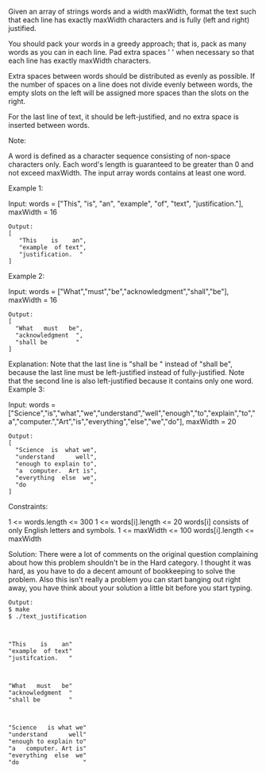 Given an array of strings words and a width maxWidth, format the text such that each line has exactly maxWidth characters and is fully (left and right) justified.

You should pack your words in a greedy approach; that is, pack as many words as you can in each line. Pad extra spaces ' ' when necessary so that each line has exactly maxWidth characters.

Extra spaces between words should be distributed as evenly as possible. If the number of spaces on a line does not divide evenly between words, the empty slots on the left will be assigned more spaces than the slots on the right.

For the last line of text, it should be left-justified, and no extra space is inserted between words.

Note:

A word is defined as a character sequence consisting of non-space characters only.
Each word's length is guaranteed to be greater than 0 and not exceed maxWidth.
The input array words contains at least one word.
 

Example 1:

Input: words = ["This", "is", "an", "example", "of", "text", "justification."], maxWidth = 16

    Output:
    [
       "This    is    an",
       "example  of text",
       "justification.  "
    ]
    

Example 2:

Input: words = ["What","must","be","acknowledgment","shall","be"], maxWidth = 16

    Output:
    [
      "What   must   be",
      "acknowledgment  ",
      "shall be        "
    ]

Explanation: Note that the last line is "shall be    " instead of "shall     be", because the last line must be left-justified instead of fully-justified.
Note that the second line is also left-justified because it contains only one word.
Example 3:

Input: words = ["Science","is","what","we","understand","well","enough","to","explain","to","a","computer.","Art","is","everything","else","we","do"], maxWidth = 20


    Output:
    [
      "Science  is  what we",
      "understand      well",
      "enough to explain to",
      "a  computer.  Art is",
      "everything  else  we",
      "do                  "
    ]

Constraints:

1 <= words.length <= 300
1 <= words[i].length <= 20
words[i] consists of only English letters and symbols.
1 <= maxWidth <= 100
words[i].length <= maxWidth



Solution:
There were a lot of comments on the original question complaining about how this problem shouldn't be in the Hard category.  I thought it was hard, as you have to do a decent amount of bookkeeping to solve the problem.  Also this isn't really a problem you can start banging out right away, you have think about your solution a little bit before you start typing.


    Output:
    $ make
    $ ./text_justification
    
    
    
    "This    is    an"
    "example  of text"
    "justifcation.   "
    
    
    
    "What   must   be"
    "acknowledgment  "
    "shall be        "
    
    
    
    "Science   is what we"
    "understand      well"
    "enough to explain to"
    "a   computer. Art is"
    "everything  else  we"
    "do                  "
    